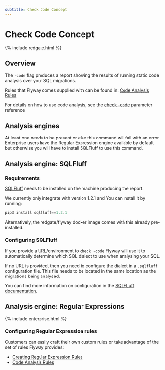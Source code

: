 ```yaml
---
subtitle: Check Code Concept
---
```

# Check Code Concept
{% include redgate.html %}

## Overview

The `-code` flag produces a report showing the results of running static code analysis over your SQL migrations.

Rules that Flyway comes supplied with can be found in: [Code Analysis Rules](<Usage/Code Analysis Rules>)

For details on how to use code analysis, see the [check -code](<Configuration/Parameters/Flyway/Check/Check Code>) parameter reference

## Analysis engines
At least one needs to be present or else this command will fail with an error.
Enterprise users have the Regular Expression engine available by default but otherwise you will have to install SQLFluff to use this command.

## Analysis engine: SQLFluff

### Requirements 

[SQLFluff](https://www.sqlfluff.com/) needs to be installed on the machine producing the report. 

We currently only integrate with version 1.2.1 and You can install it by running:

```powershell
pip3 install sqlfluff==1.2.1
```

Alternatively, the redgate/flyway docker image comes with this already pre-installed.

### Configuring SQLFluff

If you provide a URL/environment to `check -code` Flyway will use it to automatically determine which SQL dialect to use when analysing your SQL.

If no URL is provided, then you need to configure the dialect in a `.sqlfluff` configuration file.
This file needs to be located in the same location as the migrations being analysed.

You can find more information on configuration in the [SQLFLuff documentation](https://docs.sqlfluff.com/en/stable/configuration.html).

## Analysis engine: Regular Expressions
{% include enterprise.html %}

### Configuring Regular Expression rules

Customers can easily craft their own custom rules or take advantage of the set of rules Flyway provides:
- [Creating Regular Expression Rules](<Learn More/Creating Regular Expression Rules>)
- [Code Analysis Rules](<Usage/Code Analysis Rules>)







